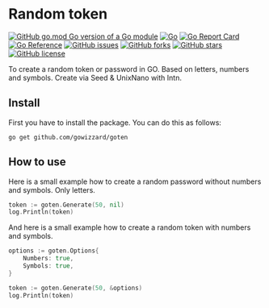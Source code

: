 # Random token

[![GitHub go.mod Go version of a Go module](https://img.shields.io/github/go-mod/go-version/gowizzard/goten.svg)](https://golang.org/) [![Go](https://github.com/gowizzard/goten/actions/workflows/go.yml/badge.svg)](https://github.com/gowizzard/goten/actions/workflows/go.yml) [![Go Report Card](https://goreportcard.com/badge/github.com/gowizzard/goten)](https://goreportcard.com/report/github.com/gowizzard/goten) [![Go Reference](https://pkg.go.dev/badge/github.com/gowizzard/goten.svg)](https://pkg.go.dev/github.com/gowizzard/goten) [![GitHub issues](https://img.shields.io/github/issues/gowizzard/goten)](https://github.com/gowizzard/goten/issues) [![GitHub forks](https://img.shields.io/github/forks/gowizzard/goten)](https://github.com/gowizzard/goten/network) [![GitHub stars](https://img.shields.io/github/stars/gowizzard/goten)](https://github.com/gowizzard/goten/stargazers) [![GitHub license](https://img.shields.io/github/license/gowizzard/goten)](https://github.com/gowizzard/goten/blob/master/LICENSE)  

To create a random token or password in GO. Based on letters, numbers and symbols. Create via Seed & UnixNano with Intn.

## Install

First you have to install the package. You can do this as follows:

```console
go get github.com/gowizzard/goten
```

## How to use

Here is a small example how to create a random password without numbers and symbols. Only letters.

```go
token := goten.Generate(50, nil)
log.Println(token)
```

And here is a small example how to create a random token with numbers and symbols.

```go
options := goten.Options{
    Numbers: true,
    Symbols: true,
}

token := goten.Generate(50, &options)
log.Println(token)
```


